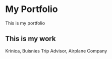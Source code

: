 # My Portfolio
This is my portfolio

## This is my work
Krinica,
Buisnies Trip Advisor,
Airplane Company